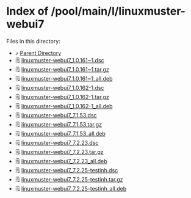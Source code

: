 
# Index of /pool/main/l/linuxmuster-webui7
Files in this directory:
- ⤴ [Parent Directory](../)
- 🗒 [linuxmuster-webui7_1.0.161~1.dsc](linuxmuster-webui7_1.0.161~1.dsc)
- 🗒 [linuxmuster-webui7_1.0.161~1.tar.gz](linuxmuster-webui7_1.0.161~1.tar.gz)
- 🗒 [linuxmuster-webui7_1.0.161~1_all.deb](linuxmuster-webui7_1.0.161~1_all.deb)
- 🗒 [linuxmuster-webui7_1.0.162-1.dsc](linuxmuster-webui7_1.0.162-1.dsc)
- 🗒 [linuxmuster-webui7_1.0.162-1.tar.gz](linuxmuster-webui7_1.0.162-1.tar.gz)
- 🗒 [linuxmuster-webui7_1.0.162-1_all.deb](linuxmuster-webui7_1.0.162-1_all.deb)
- 🗒 [linuxmuster-webui7_7.1.53.dsc](linuxmuster-webui7_7.1.53.dsc)
- 🗒 [linuxmuster-webui7_7.1.53.tar.gz](linuxmuster-webui7_7.1.53.tar.gz)
- 🗒 [linuxmuster-webui7_7.1.53_all.deb](linuxmuster-webui7_7.1.53_all.deb)
- 🗒 [linuxmuster-webui7_7.2.23.dsc](linuxmuster-webui7_7.2.23.dsc)
- 🗒 [linuxmuster-webui7_7.2.23.tar.gz](linuxmuster-webui7_7.2.23.tar.gz)
- 🗒 [linuxmuster-webui7_7.2.23_all.deb](linuxmuster-webui7_7.2.23_all.deb)
- 🗒 [linuxmuster-webui7_7.2.25-testinh.dsc](linuxmuster-webui7_7.2.25-testinh.dsc)
- 🗒 [linuxmuster-webui7_7.2.25-testinh.tar.gz](linuxmuster-webui7_7.2.25-testinh.tar.gz)
- 🗒 [linuxmuster-webui7_7.2.25-testinh_all.deb](linuxmuster-webui7_7.2.25-testinh_all.deb)
